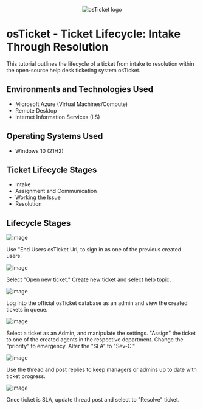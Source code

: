<p align="center">
<img src="https://i.imgur.com/Clzj7Xs.png" alt="osTicket logo"/>
</p>

<h1>osTicket - Ticket Lifecycle: Intake Through Resolution</h1>
This tutorial outlines the lifecycle of a ticket from intake to resolution within the open-source help desk ticketing system osTicket.<br />




<h2>Environments and Technologies Used</h2>

- Microsoft Azure (Virtual Machines/Compute)
- Remote Desktop
- Internet Information Services (IIS)

<h2>Operating Systems Used </h2>

- Windows 10</b> (21H2)

<h2>Ticket Lifecycle Stages</h2>

- Intake
- Assignment and Communication
- Working the Issue
- Resolution

<h2>Lifecycle Stages</h2>


![image](https://github.com/Chrismcclendon0/ticket-lifecycle/assets/144953146/a3b3dd82-1937-45b3-97f2-c877fd55af08)

Use "End Users osTicket Url, to sign in as one of the previous created users. 

![image](https://github.com/Chrismcclendon0/ticket-lifecycle/assets/144953146/3179fc6f-ab6d-447c-aa50-aad645b80f69)

Select "Open new ticket." Create new ticket and select help topic.

![image](https://github.com/Chrismcclendon0/ticket-lifecycle/assets/144953146/a40a2f5a-f217-49f7-8dcb-ca9ce02ffb8a)

Log into the official osTicket database as an admin and view the created tickets in queue.

![image](https://github.com/Chrismcclendon0/ticket-lifecycle/assets/144953146/bf8446a5-8c09-4361-a8ce-f9f16d0c67b9)

Select a ticket as an Admin, and manipulate the settings. "Assign" the ticket to one of the created agents in the respective department. Change the "priority" to emergency. Alter the "SLA" to "Sev-C." 

![image](https://github.com/Chrismcclendon0/ticket-lifecycle/assets/144953146/7ca4ce9b-b954-4fa3-9682-5cda117b18f0)

Use the thread and post replies to keep managers or admins up to date with ticket progress.

![image](https://github.com/Chrismcclendon0/ticket-lifecycle/assets/144953146/37170b15-006b-4015-bbe4-6fd08986b37f)

Once ticket is SLA, update thread post and select to "Resolve" ticket.
</p>
<br />

